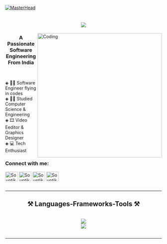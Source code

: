 [![MasterHead](https://i.imgur.com/QQmKhRR.png)](https://github.com/Souptik-Sarkar)

<h1 align="center">
    <img src="https://readme-typing-svg.herokuapp.com/?font=Anton&color=513CA0&size=35&center=true&vCenter=true&width=500&height=70&duration=4000&lines=Hi+There!+Everyone+👋;+I'm+Souptik+Sarkar!;" />
</h1>

<!-- Main Body -->

<img align="right" alt="Coding" width="400" src="https://cdn.dribbble.com/users/1708816/screenshots/15637256/media/f9826f0af8a49462f048262a8502035b.gif">

<h3 align="center">A Passionate Software Engineering From India</h3>

<br/>

<div align="left">
 
◈ 👨‍💻 Software Engineer flying in codes<br>
◈ 👨‍🎓 Studied Computer Science & Engineering <br>
◈ 🎞️ Video Eeditor & Graphics Designer <br>
◈ 💻 Tech Enthusiast <br>

<h3 align="left">Connect with me:</h3>
<p align="left">
<a href="https://www.facebook.com/share/MrZnkg3tF9BL4ogV/?mibextid=qi2Omg" target="blank"><img align="center" src="https://raw.githubusercontent.com/rahuldkjain/github-profile-readme-generator/master/src/images/icons/Social/facebook.svg" alt="SouptikSarkarFB" height="30" width="40" /></a>
<a href="https://www.hackerrank.com" target="blank"><img align="center" src="https://raw.githubusercontent.com/rahuldkjain/github-profile-readme-generator/master/src/images/icons/Social/hackerrank.svg" alt="SouptikSaarkarHR" height="30" width="40" /></a>
<a href="https://www.leetcode.com" target="blank"><img align="center" src="https://raw.githubusercontent.com/rahuldkjain/github-profile-readme-generator/master/src/images/icons/Social/leet-code.svg" alt="SouptikSarkarLC" height="30" width="40" /></a>
<a href="https://www.hackerearth.com" target="blank"><img align="center" src="https://raw.githubusercontent.com/rahuldkjain/github-profile-readme-generator/master/src/images/icons/Social/hackerearth.svg" alt="SouptikSarakrHE" height="30" width="40" /></a><br><br>
</p>
<hr/>

<!-- Languages and tools -->

<h2 align="center">⚒️ Languages-Frameworks-Tools ⚒️</h2>
<br/>
<div align="center">
    <img src="https://skillicons.dev/icons?i=react,bootstrap,html,css,vscode,github,figma,git,r,mysql" /><br>
    <img src="https://skillicons.dev/icons?i=nodejs,python,javascript,typescript,express,mongodb,c,java,nextjs" /><br>
</div>

<br/>
<hr/>

<!-- my contribution -->




